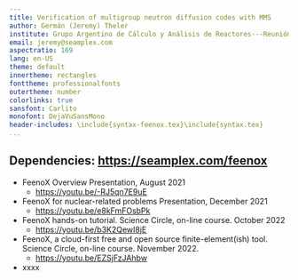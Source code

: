 ```yaml
---
title: Verification of multigroup neutron diffusion codes with MMS
author: Germán (Jeremy) Theler
institute: Grupo Argentino de Cálculo y Análisis de Reactores---Reunión Anual 2022
email: jeremy@seamplex.com
aspectratio: 169
lang: en-US
theme: default
innertheme: rectangles
fonttheme: professionalfonts
outertheme: number
colorlinks: true
sansfont: Carlito
monofont: DejaVuSansMono
header-includes: \include{syntax-feenox.tex}\include{syntax.tex}
...
```



## Dependencies: <https://seamplex.com/feenox>

 * FeenoX Overview Presentation, August 2021
   - <https://youtu.be/-RJ5qn7E9uE>
 * FeenoX for nuclear-related problems Presentation, December 2021
   - <https://youtu.be/e8kFmFOsbPk>
 * FeenoX hands-on tutorial. Science Circle, on-line course. October 2022
   - <https://youtu.be/b3K2QewI8jE>
 * FeenoX, a cloud-first free and open source finite-element(ish) tool. Science Circle, on-line course. November 2022.
   - <https://youtu.be/EZSjFzJAhbw>
 * xxxx
   
